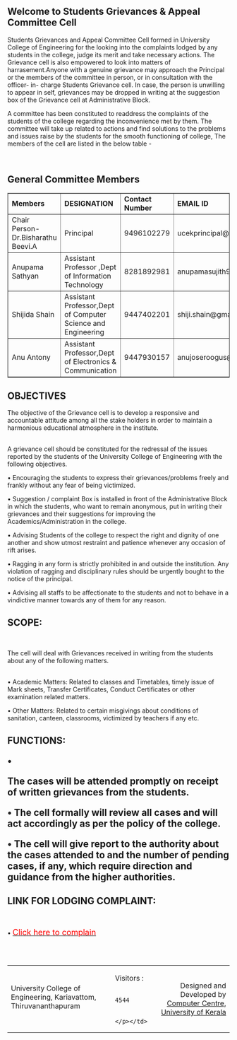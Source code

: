 <h2>Welcome to Students Grievances &amp; Appeal Committee Cell</h2>
<p>Students Grievances and Appeal Committee Cell formed in University College of Engineering for the looking into the complaints lodged by any students in the college, judge its merit and take necessary actions. The Grievance cell is also empowered to look into matters of harrasement.Anyone with a genuine grievance may approach the Principal or the members of the committee in person, or in consultation with the officer- in- charge Students Grievance cell. In case, the person is unwilling to appear in self, grievances may be dropped in writing at the suggestion box of the Grievance cell at Administrative Block.<p>A committee has been constituted to readdress the complaints of the students of the college regarding the inconvenience met by them. The committee will take up related to actions and find solutions to the problems and issues raise by the students for the smooth functioning of college, The members of the cell are listed in the below table - </p>
<br/>
<div class="contentDiv">
<h2><b>General Committee Members </b></h2>
<table border="1" cellpadding="8" style="border-collapse:collapse;">
<tr><td><strong> Members</strong></td><td><strong>DESIGNATION</strong></td><td><strong>Contact Number</strong></td><td><strong>EMAIL ID</strong></td></tr><tr><td>Chair Person-Dr.Bisharathu Beevi.A</td><td>Principal</td><td>9496102279</td><td>ucekprincipal@gmail.com </td>
<tr><td>Anupama Sathyan</td><td>Assistant Professor ,Dept of  Information Technology</td><td>8281892981 </td><td>anupamasujith9@gmail.com </td>
<tr><td>Shijida Shain </td><td>Assistant Professor,Dept of Computer Science and Engineering</td><td>9447402201</td><td>shiji.shain@gmail.com</td></tr>
<tr><td>Anu Antony</td><td>Assistant Professor,Dept of  Electronics &amp; Communication</td><td>9447930157</td><td>anujoseroogus@gmail.com</td></tr>
</tr></tr></table>
<h2>OBJECTIVES</h2>
<p> The objective of the Grievance cell is to develop a responsive and accountable attitude among all the stake holders in order to maintain a harmonious educational atmosphere in the institute.

<br/>A grievance cell should be constituted for the redressal of the issues reported by the students of the University College of Engineering with the following objectives.<br/>

•	Encouraging the students to express their grievances/problems freely and frankly without any fear of being victimized.<br/>

•	Suggestion / complaint Box is installed in front of the Administrative Block in which the students, who want to remain anonymous, put in writing their grievances and their suggestions for improving the Academics/Administration in the college.<br/>

•	Advising Students of the college to respect the right and dignity of one another and show utmost restraint and patience whenever any occasion of rift arises. <br/>

•	Ragging in any form is strictly prohibited in and outside the institution. Any violation of ragging and disciplinary rules should be urgently bought to the notice of the principal.<br/>

•	Advising all staffs to be affectionate to the students and not to behave in a vindictive manner towards any of them for any reason.<br/></p>
<h2>SCOPE:</h2> <br/>
<p>The cell will deal with Grievances received in writing from the students about any of the following matters.<br/><br/>

•	Academic Matters: Related to classes and Timetables, timely issue of Mark sheets, Transfer Certificates, Conduct Certificates or other examination related matters.<br/>

•	Other Matters: Related to certain misgivings about conditions of sanitation, canteen, classrooms, victimized by teachers if any etc.<br/></p>
<h2>FUNCTIONS:<br/>

•	<p>The cases will be attended promptly on receipt of written grievances from the students.<br/>

•	The cell formally will review all cases and will act accordingly as per the policy of the college.<br/>

•	The cell will give report to the authority about the cases attended to and the number of pending cases, if any, which require direction and guidance from the higher authorities.<br/>
<h2>LINK FOR LODGING COMPLAINT:</h2><br/>

•	  <a href="https://forms.gle/KVScs54haaNDgDN7A"><font color="red" size="4">Click here to complain </font></a> <br/><br/><br/>
</p></h2></div>
<img alt="" src="images/blue-bottom-line.png"/>
<table width="100%">
<tr>
<td style="text-align:left"><p align="left" style="margin-top:8px;">University College of Engineering, Kariavattom, Thiruvananthapuram </p></td>
<td><p>Visitors : 
            
            4544            
            
            </p></td>
<td style="text-align:right;"><p style="text-align:right;">Designed and Developed by <a href="http://kucc.keralauniversity.ac.in/" target="_blank">Computer Centre, University of Kerala</a></p></td>
</tr>
</table>
</p></div>